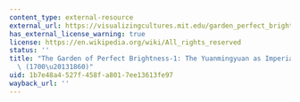 ```yaml
---
content_type: external-resource
external_url: https://visualizingcultures.mit.edu/garden_perfect_brightness/ymy1_essay01.html
has_external_license_warning: true
license: https://en.wikipedia.org/wiki/All_rights_reserved
status: ''
title: "The Garden of Perfect Brightness-1: The Yuanmingyuan as Imperial Paradise\
  \ (1700\u20131860)"
uid: 1b7e48a4-527f-458f-a801-7ee13613fe97
wayback_url: ''
---
```

